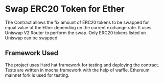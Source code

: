 # Swap ERC20 Token for Ether

The Contract allows the fix amount of ERC20 tokens to be swapped for equal value of the Ether depending on the current exchange rate. It uses Uniswap V2 Router to perform the swap. Only ERC20 tokens listed on Uniswap can be swapped.

## Framework Used

The project uses Hard hat framework for testing and deploying the contract. Tests are written in mocha framework with the help of waffle. Ethereum mainnet fork is used for testing.
